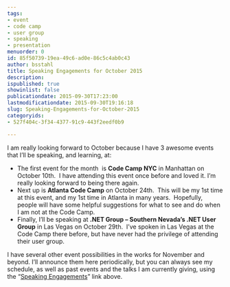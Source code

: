 ```yaml
---
tags:
- event
- code camp
- user group
- speaking
- presentation
menuorder: 0
id: 85f50739-19ea-49c6-ad0e-86c5c4ab0c43
author: bsstahl
title: Speaking Engagements for October 2015
description: 
ispublished: true
showinlist: false
publicationdate: 2015-09-30T17:23:00
lastmodificationdate: 2015-09-30T19:16:18
slug: Speaking-Engagements-for-October-2015
categoryids:
- 527f404c-3f34-4377-91c9-443f2eedf0b9

---
```


I am really looking forward to October because I have 3 awesome events that I’ll be speaking, and learning, at:

- The first event for the month  is **Code Camp NYC** in Manhattan on October 10th.  I have attending this event once before and loved it. I’m really looking forward to being there again.
- Next up is **Atlanta Code Camp** on October 24th.  This will be my 1st time at this event, and my 1st time in Atlanta in many years.  Hopefully, people will have some helpful suggestions for what to see and do when I am not at the Code Camp.
- Finally, I’ll be speaking at **.NET Group – Southern Nevada’s .NET User Group** in Las Vegas on October 29th.  I’ve spoken in Las Vegas at the Code Camp there before, but have never had the privilege of attending their user group.


I have several other event possibilities in the works for November and beyond. I’ll announce them here periodically, but you can always see my schedule, as well as past events and the talks I am currently giving, using the “[Speaking Engagements](http://www.cognitiveinheritance.com/page/Speaking-Engagements.aspx)” link above.

